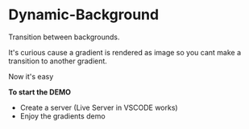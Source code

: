 # Dynamic-Background

Transition between backgrounds.

It's curious cause a gradient is rendered as image so you cant make a transition to another gradient.

Now it's easy

**To start the DEMO**
 - Create a server (Live Server in VSCODE works)
 - Enjoy the gradients demo
